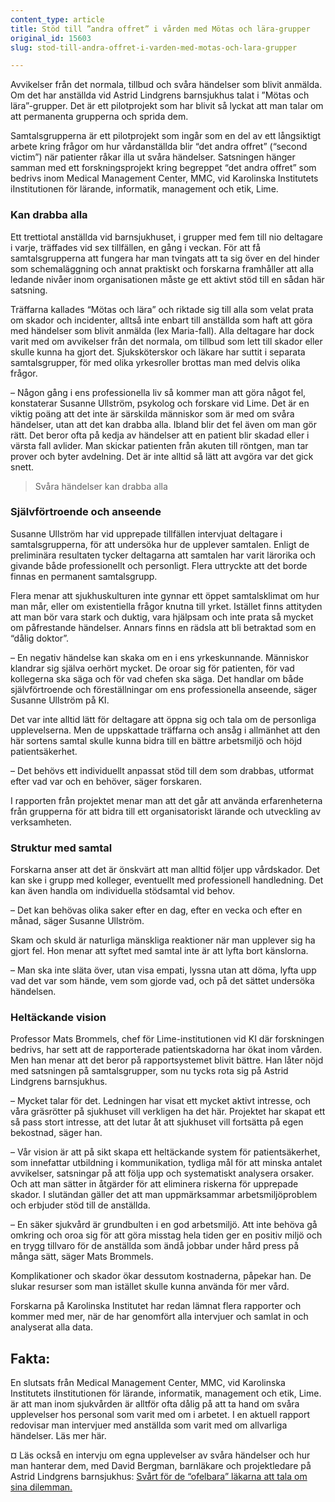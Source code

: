 ```yaml
---
content_type: article
title: Stöd till ”andra offret” i vården med Mötas och lära-grupper
original_id: 15603
slug: stod-till-andra-offret-i-varden-med-motas-och-lara-grupper

---
```


Avvikelser från det normala, tillbud och svåra händelser som blivit anmälda. Om det har anställda vid Astrid Lindgrens barnsjukhus talat i ”Mötas och lära”-grupper. Det är ett pilotprojekt som har blivit så lyckat att man talar om att permanenta grupperna och sprida dem.

Samtalsgrupperna är ett pilotprojekt som ingår som en del av ett långsiktigt arbete kring frågor om hur vårdanställda blir “det andra offret” (“second victim”) när patienter råkar illa ut svåra händelser. Satsningen hänger samman med ett forskningsprojekt kring begreppet “det andra offret” som bedrivs inom Medical Management Center, MMC, vid Karolinska Institutets iInstitutionen för lärande, informatik, management och etik, Lime.

### Kan drabba alla

Ett trettiotal anställda vid barnsjukhuset, i grupper med fem till nio deltagare i varje, träffades vid sex tillfällen, en gång i veckan. För att få samtalsgrupperna att fungera har man tvingats att ta sig över en del hinder som schemaläggning och annat praktiskt och forskarna framhåller att alla ledande nivåer inom organisationen måste ge ett aktivt stöd till en sådan här satsning.

Träffarna kallades “Mötas och lära” och riktade sig till alla som velat prata om skador och incidenter, alltså inte enbart till anställda som haft att göra med händelser som blivit anmälda (lex Maria-fall). Alla deltagare har dock varit med om avvikelser från det normala, om tillbud som lett till skador eller skulle kunna ha gjort det. Sjuksköterskor och läkare har suttit i separata samtalsgrupper, för med olika yrkesroller brottas man med delvis olika frågor.

– Någon gång i ens professionella liv så kommer man att göra något fel, konstaterar Susanne Ullström, psykolog och forskare vid Lime. Det är en viktig poäng att det inte är särskilda människor som är med om svåra händelser, utan att det kan drabba alla. Ibland blir det fel även om man gör rätt. Det beror ofta på kedja av händelser att en patient blir skadad eller i värsta fall avlider. Man skickar patienten från akuten till röntgen, man tar prover och byter avdelning. Det är inte alltid så lätt att avgöra var det gick snett.

> Svåra händelser kan drabba alla

### Självförtroende och anseende

Susanne Ullström har vid upprepade tillfällen intervjuat deltagare i samtalsgrupperna, för att undersöka hur de upplever samtalen. Enligt de preliminära resultaten tycker deltagarna att samtalen har varit lärorika och givande både professionellt och personligt. Flera uttryckte att det borde finnas en permanent samtalsgrupp.

Flera menar att sjukhuskulturen inte gynnar ett öppet samtalsklimat om hur man mår, eller om existentiella frågor knutna till yrket. Istället finns attityden att man bör vara stark och duktig, vara hjälpsam och inte prata så mycket om påfrestande händelser. Annars finns en rädsla att bli betraktad som en “dålig doktor”.

– En negativ händelse kan skaka om en i ens yrkeskunnande. Människor klandrar sig själva oerhört mycket. De oroar sig för patienten, för vad kollegerna ska säga och för vad chefen ska säga. Det handlar om både självförtroende och föreställningar om ens professionella anseende, säger Susanne Ullström på KI.

Det var inte alltid lätt för deltagare att öppna sig och tala om de personliga upplevelserna. Men de uppskattade träffarna och ansåg i allmänhet att den här sortens samtal skulle kunna bidra till en bättre arbetsmiljö och höjd patientsäkerhet.

– Det behövs ett individuellt anpassat stöd till dem som drabbas, utformat efter vad var och en behöver, säger forskaren.

I rapporten från projektet menar man att det går att använda erfarenheterna från grupperna för att bidra till ett organisatoriskt lärande och utveckling av verksamheten.

### Struktur med samtal

Forskarna anser att det är önskvärt att man alltid följer upp vårdskador. Det kan ske i grupp med kolleger, eventuellt med professionell handledning. Det kan även handla om individuella stödsamtal vid behov.

– Det kan behövas olika saker efter en dag, efter en vecka och efter en månad, säger Susanne Ullström.

Skam och skuld är naturliga mänskliga reaktioner när man upplever sig ha gjort fel. Hon menar att syftet med samtal inte är att lyfta bort känslorna.

– Man ska inte släta över, utan visa empati, lyssna utan att döma, lyfta upp vad det var som hände, vem som gjorde vad, och på det sättet undersöka händelsen.

### Heltäckande vision

Professor Mats Brommels, chef för Lime-institutionen vid KI där forskningen bedrivs, har sett att de rapporterade patientskadorna har ökat inom vården. Men han menar att det beror på rapportsystemet blivit bättre. Han låter nöjd med satsningen på samtalsgrupper, som nu tycks rota sig på Astrid Lindgrens barnsjukhus.

– Mycket talar för det. Ledningen har visat ett mycket aktivt intresse, och våra gräsrötter på sjukhuset vill verkligen ha det här. Projektet har skapat ett så pass stort intresse, att det lutar åt att sjukhuset vill fortsätta på egen bekostnad, säger han.

– Vår vision är att på sikt skapa ett heltäckande system för patientsäkerhet, som innefattar utbildning i kommunikation, tydliga mål för att minska antalet avvikelser, satsningar på att följa upp och systematiskt analysera orsaker. Och att man sätter in åtgärder för att eliminera riskerna för upprepade skador. I slutändan gäller det att man uppmärksammar arbetsmiljöproblem och erbjuder stöd till de anställda.

– En säker sjukvård är grundbulten i en god arbetsmiljö. Att inte behöva gå omkring och oroa sig för att göra misstag hela tiden ger en positiv miljö och en trygg tillvaro för de anställda som ändå jobbar under hård press på många sätt, säger Mats Brommels.

Komplikationer och skador ökar dessutom kostnaderna, påpekar han. De slukar resurser som man istället skulle kunna använda för mer vård.

Forskarna på Karolinska Institutet har redan lämnat flera rapporter och kommer med mer, när de har genomfört alla intervjuer och samlat in och analyserat alla data.

Fakta:
------

En slutsats från Medical Management Center, MMC, vid Karolinska Institutets iInstitutionen för lärande, informatik, management och etik, Lime. är att man inom sjukvården är alltför ofta dålig på att ta hand om svåra upplevelser hos personal som varit med om i arbetet. I en aktuell rapport redovisar man intervjuer med anställda som varit med om allvarliga händelser. Läs mer här.

¤ Läs också en intervju om egna upplevelser av svåra händelser och hur man hanterar dem, med David Bergman, barnläkare och projektledare på Astrid Lindgrens barnsjukhus: [Svårt för de “ofelbara” läkarna att tala om sina dilemman.](https://lakartidningen.se/aktuellt/nyheter/2013/12/uppskattat-med-samtal-om-svara-handelser-men-svart-hinna-med/)

